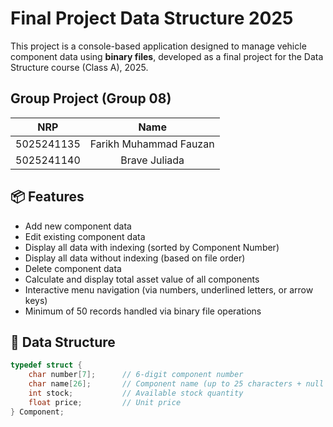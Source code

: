 # Final Project Data Structure 2025

This project is a console-based application designed to manage vehicle component data using **binary files**, developed as a final project for the Data Structure course (Class A), 2025.

## Group Project (Group 08)

|    NRP     |      Name      |
| :--------: | :------------: |
| 5025241135 | Farikh Muhammad Fauzan |
| 5025241140 | Brave Juliada |

## 📦 Features

- Add new component data
- Edit existing component data
- Display all data with indexing (sorted by Component Number)
- Display all data without indexing (based on file order)
- Delete component data
- Calculate and display total asset value of all components
- Interactive menu navigation (via numbers, underlined letters, or arrow keys)
- Minimum of 50 records handled via binary file operations

## 🧱 Data Structure

```c
typedef struct {
    char number[7];      // 6-digit component number
    char name[26];       // Component name (up to 25 characters + null terminator)
    int stock;           // Available stock quantity
    float price;         // Unit price
} Component;

